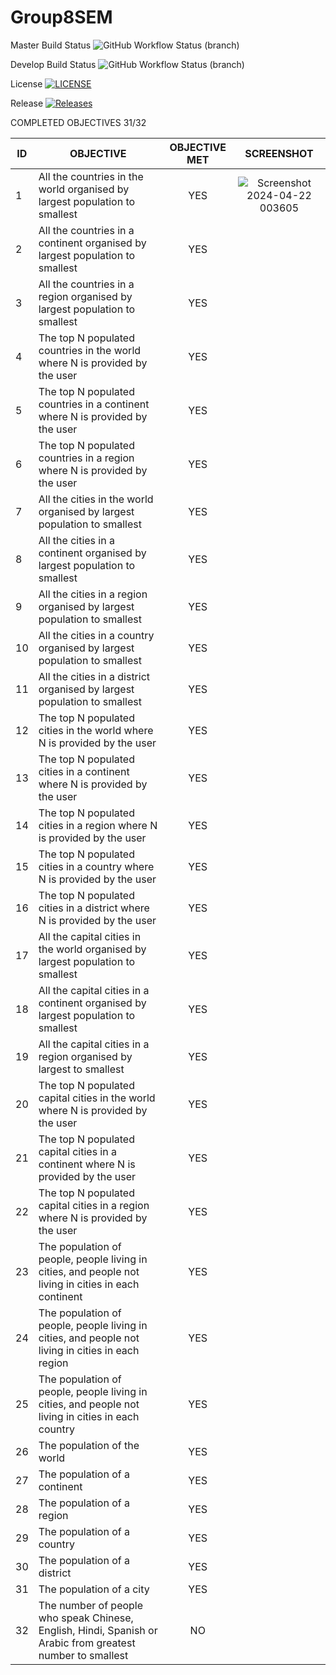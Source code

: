 # Group8SEM

Master Build Status ![GitHub Workflow Status (branch)](https://img.shields.io/github/actions/workflow/status/calipobox1209/Group9SEM/main.yml?branch=main)

Develop Build Status ![GitHub Workflow Status (branch)](https://img.shields.io/github/actions/workflow/status/calipobox1209/group8sem/main.yml?branch=develop)

License [![LICENSE](https://img.shields.io/github/license/calipobox1209/group9sem.svg?style=flat-square)](https://github.com/calipobox1209/group8sem/blob/main/LICENSE)

Release [![Releases](https://img.shields.io/github/release/calipobox1209/group9sem/all.svg?style=flat-square)](https://github.com/calipobox1209/group8sem/releases)

COMPLETED OBJECTIVES 31/32

| ID | OBJECTIVE                                                               | OBJECTIVE MET | SCREENSHOT |
|----|-------------------------------------------------------------------------|:-------------:|:----------:|
| 1  | All the countries in the world organised by largest population to smallest | YES         |  ![Screenshot 2024-04-22 003605](https://github.com/calipobox1209/Group8SEM/assets/118551311/be391458-fdbb-4abf-b0d4-f3fddd67aa82)|
| 2  | All the countries in a continent organised by largest population to smallest | YES         |            |
| 3  | All the countries in a region organised by largest population to smallest | YES           |            |
| 4  | The top N populated countries in the world where N is provided by the user | YES           |            |
| 5  | The top N populated countries in a continent where N is provided by the user | YES           |            |
| 6  | The top N populated countries in a region where N is provided by the user | YES           |            |
| 7  | All the cities in the world organised by largest population to smallest | YES           |            |
| 8  | All the cities in a continent organised by largest population to smallest | YES           |            |
| 9  | All the cities in a region organised by largest population to smallest | YES           |            |
| 10 | All the cities in a country organised by largest population to smallest | YES           |            |
| 11 | All the cities in a district organised by largest population to smallest | YES           |            |
| 12 | The top N populated cities in the world where N is provided by the user | YES           |            |
| 13 | The top N populated cities in a continent where N is provided by the user | YES           |            |
| 14 | The top N populated cities in a region where N is provided by the user | YES           |            |
| 15 | The top N populated cities in a country where N is provided by the user | YES           |            |
| 16 | The top N populated cities in a district where N is provided by the user | YES           |            |
| 17 | All the capital cities in the world organised by largest population to smallest | YES           |            |
| 18 | All the capital cities in a continent organised by largest population to smallest | YES           |            |
| 19 | All the capital cities in a region organised by largest to smallest | YES           |            |
| 20 | The top N populated capital cities in the world where N is provided by the user | YES           |            |
| 21 | The top N populated capital cities in a continent where N is provided by the user | YES           |            |
| 22 | The top N populated capital cities in a region where N is provided by the user | YES           |            |
| 23 | The population of people, people living in cities, and people not living in cities in each continent | YES |  |
| 24 | The population of people, people living in cities, and people not living in cities in each region | YES |  |
| 25 | The population of people, people living in cities, and people not living in cities in each country | YES |  |
| 26 | The population of the world | YES           |            |
| 27 | The population of a continent | YES           |            |
| 28 | The population of a region | YES           |            |
| 29 | The population of a country | YES           |            |
| 30 | The population of a district | YES           |            |
| 31 | The population of a city | YES           |            |
| 32 | The number of people who speak Chinese, English, Hindi, Spanish or Arabic from greatest number to smallest | NO |  |

